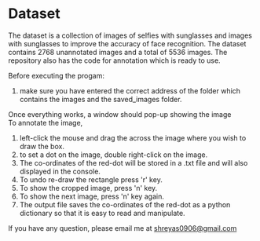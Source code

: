 # Dataset

The dataset is a collection of images of selfies with sunglasses and images with sunglasses to improve the accuracy of face recognition. The dataset contains 2768 unannotated images and a total of 5536 images. The repository also has the code for annotation which is ready to use. 

Before executing the progam:
1. make sure you have entered the correct address of the folder which contains the images and the saved_images folder. <br>



Once everything works, a window should pop-up showing the image <br>
To annotate the image,<br>
1. left-click the mouse and drag the across the image where you wish to draw the box.<br>
2. to set a dot on the image, double right-click on the image.<br>
3. The co-ordinates of the red-dot will be stored in a .txt file and will also displayed in the console.<br>
4. To undo re-draw the rectangle press 'r' key.<br>
5. To show the cropped image, press 'n' key.<br>
6. To show the next image, press 'n' key again.<br>
7. The output file saves the co-ordinates of the red-dot as a python dictionary so that it is easy to read and manipulate.<br>


If you have any question, please email me at shreyas0906@gmail.com 
